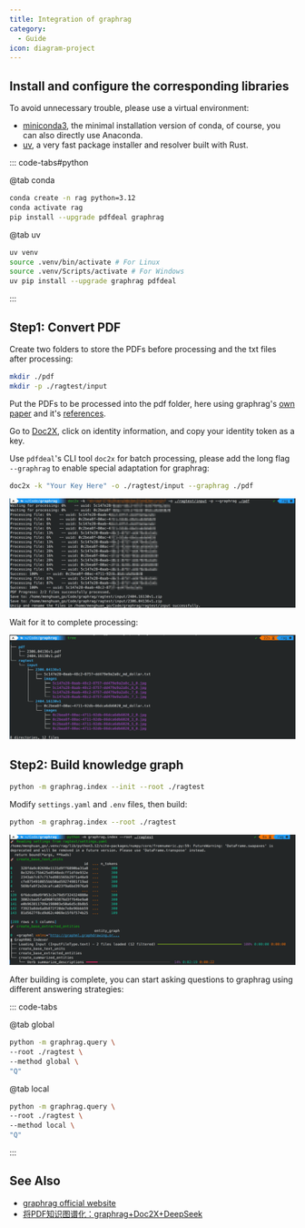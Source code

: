 ```yaml
---
title: Integration of graphrag
category:
  - Guide
icon: diagram-project
---
```


## Install and configure the corresponding libraries

To avoid unnecessary trouble, please use a virtual environment:
- [miniconda3](https://docs.anaconda.com/miniconda/), the minimal installation version of conda, of course, you can also directly use Anaconda.
- [uv](https://github.com/astral-sh/uv), a very fast package installer and resolver built with Rust.

::: code-tabs#python

@tab conda

```bash
conda create -n rag python=3.12
conda activate rag
pip install --upgrade pdfdeal graphrag
```

@tab uv

```bash
uv venv
source .venv/bin/activate # For Linux
source .venv/Scripts/activate # For Windows
uv pip install --upgrade graphrag pdfdeal
```

:::

## Step1: Convert PDF

Create two folders to store the PDFs before processing and the txt files after processing:

```bash
mkdir ./pdf
mkdir -p ./ragtest/input
```

Put the PDFs to be processed into the pdf folder, here using graphrag's [own paper](https://arxiv.org/pdf/2404.16130) and it's [references](https://arxiv.org/pdf/2306.04136).

Go to [Doc2X](https://doc2x.com/), click on identity information, and copy your identity token as a key.

Use `pdfdeal`'s CLI tool `doc2x` for batch processing, please add the long flag `--graphrag` to enable special adaptation for graphrag:

```bash
doc2x -k "Your Key Here" -o ./ragtest/input --graphrag ./pdf
```

![](../images/demo/graphrag/doc2x.png)

Wait for it to complete processing:

![](../images/demo/graphrag/tree.png)

## Step2: Build knowledge graph

```bash
python -m graphrag.index --init --root ./ragtest
```

Modify `settings.yaml` and `.env` files, then build:

```bash
python -m graphrag.index --root ./ragtest
```

![](../images/demo/graphrag/build.png)

After building is complete, you can start asking questions to graphrag using different answering strategies:

::: code-tabs

@tab global

```bash
python -m graphrag.query \
--root ./ragtest \
--method global \
"Q"
```

@tab local

```bash
python -m graphrag.query \
--root ./ragtest \
--method local \
"Q"
```

:::

## See Also

- [graphrag official website](https://microsoft.github.io/graphrag/)
- [将PDF知识图谱化：graphrag+Doc2X+DeepSeek](https://blog.menghuan1918.com/posts/graphrag_doc2x_deepseek.html)